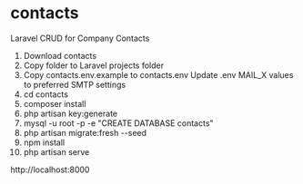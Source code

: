 # contacts
Laravel CRUD for Company Contacts

1. Download contacts
2. Copy folder to Laravel projects folder
3. Copy contacts\.env.example to contacts\.env
   Update .env MAIL_X values to preferred SMTP settings
4. cd contacts
5. composer install
6. php artisan key:generate
7. mysql -u root -p -e "CREATE DATABASE contacts"
8. php artisan migrate:fresh --seed
9. npm install
10. php artisan serve

http://localhost:8000